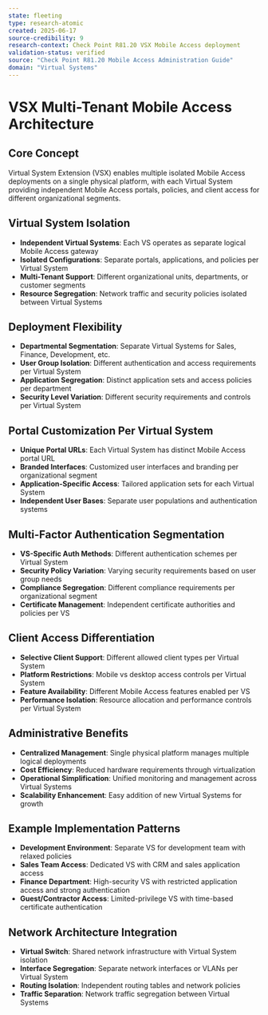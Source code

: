 ```yaml
---
state: fleeting
type: research-atomic
created: 2025-06-17
source-credibility: 9
research-context: Check Point R81.20 VSX Mobile Access deployment
validation-status: verified
source: "Check Point R81.20 Mobile Access Administration Guide"
domain: "Virtual Systems"
---
```


# VSX Multi-Tenant Mobile Access Architecture

## Core Concept
Virtual System Extension (VSX) enables multiple isolated Mobile Access deployments on a single physical platform, with each Virtual System providing independent Mobile Access portals, policies, and client access for different organizational segments.

## Virtual System Isolation
- **Independent Virtual Systems**: Each VS operates as separate logical Mobile Access gateway
- **Isolated Configurations**: Separate portals, applications, and policies per Virtual System
- **Multi-Tenant Support**: Different organizational units, departments, or customer segments
- **Resource Segregation**: Network traffic and security policies isolated between Virtual Systems

## Deployment Flexibility
- **Departmental Segmentation**: Separate Virtual Systems for Sales, Finance, Development, etc.
- **User Group Isolation**: Different authentication and access requirements per Virtual System
- **Application Segregation**: Distinct application sets and access policies per department
- **Security Level Variation**: Different security requirements and controls per Virtual System

## Portal Customization Per Virtual System
- **Unique Portal URLs**: Each Virtual System has distinct Mobile Access portal URL
- **Branded Interfaces**: Customized user interfaces and branding per organizational segment
- **Application-Specific Access**: Tailored application sets for each Virtual System
- **Independent User Bases**: Separate user populations and authentication systems

## Multi-Factor Authentication Segmentation
- **VS-Specific Auth Methods**: Different authentication schemes per Virtual System
- **Security Policy Variation**: Varying security requirements based on user group needs
- **Compliance Segregation**: Different compliance requirements per organizational segment
- **Certificate Management**: Independent certificate authorities and policies per VS

## Client Access Differentiation
- **Selective Client Support**: Different allowed client types per Virtual System
- **Platform Restrictions**: Mobile vs desktop access controls per Virtual System
- **Feature Availability**: Different Mobile Access features enabled per VS
- **Performance Isolation**: Resource allocation and performance controls per Virtual System

## Administrative Benefits
- **Centralized Management**: Single physical platform manages multiple logical deployments
- **Cost Efficiency**: Reduced hardware requirements through virtualization
- **Operational Simplification**: Unified monitoring and management across Virtual Systems
- **Scalability Enhancement**: Easy addition of new Virtual Systems for growth

## Example Implementation Patterns
- **Development Environment**: Separate VS for development team with relaxed policies
- **Sales Team Access**: Dedicated VS with CRM and sales application access
- **Finance Department**: High-security VS with restricted application access and strong authentication
- **Guest/Contractor Access**: Limited-privilege VS with time-based certificate authentication

## Network Architecture Integration
- **Virtual Switch**: Shared network infrastructure with Virtual System isolation
- **Interface Segregation**: Separate network interfaces or VLANs per Virtual System
- **Routing Isolation**: Independent routing tables and network policies
- **Traffic Separation**: Network traffic segregation between Virtual Systems
